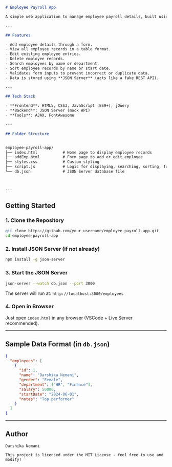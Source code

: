 
```markdown
# Employee Payroll App

A simple web application to manage employee payroll details, built using HTML5, CSS3, JavaScript (ES9+), jQuery, and JSON Server for backend simulation. It allows users to **add, view, edit, and delete** employee records.

---

## Features

- Add employee details through a form.
- View all employee records in a table format.
- Edit existing employee entries.
- Delete employee records.
- Search employees by name or department.
- Sort employee records by name or start date.
- Validates form inputs to prevent incorrect or duplicate data.
- Data is stored using **JSON Server** (acts like a fake REST API).

---

## Tech Stack

- **Frontend**: HTML5, CSS3, JavaScript (ES9+), jQuery
- **Backend**: JSON Server (mock API)
- **Tools**: AJAX, FontAwesome

---

## Folder Structure


employee-payroll-app/
├── index.html           # Home page to display employee records
├── addEmp.html          # Form page to add or edit employee
├── styles.css           # Custom styling
├── script.js            # Logic for displaying, searching, sorting, form validation and submission
└── db.json              # JSON Server database file



---
```
## Getting Started

### 1. Clone the Repository
```bash
git clone https://github.com/your-username/employee-payroll-app.git
cd employee-payroll-app
```

### 2. Install JSON Server (if not already)

```bash
npm install -g json-server
```

### 3. Start the JSON Server

```bash
json-server --watch db.json --port 3000
```

The server will run at: `http://localhost:3000/employees`

### 4. Open in Browser

Just open `index.html` in any browser (VSCode + Live Server recommended).

---

## Sample Data Format (in `db.json`)

```json
{
  "employees": [
    {
      "id": 1,
      "name": "Darshika Nemani",
      "gender": "Female",
      "department": ["HR", "Finance"],
      "salary": 50000,
      "startDate": "2024-06-01",
      "notes": "Top performer"
    }
  ]
}
```
---

##  Author
```
Darshika Nemani

This project is licensed under the MIT License - feel free to use and modify!

```
